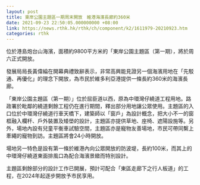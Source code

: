 ```yaml
---
layout: post
title: 東岸公園主題區一期周末開放　維港海濱長廊約360米
date: 2021-09-23 22:50:05.000000000 +08:00
link: https://news.rthk.hk/rthk/ch/component/k2/1611979-20210923.htm
categories: rthk
---
```


位於港島炮台山海濱，面積約9800平方米的「東岸公園主題區（第一期），將於周六正式開放。

發展局局長黃偉綸在開幕典禮致辭表示，非常高興能見證另一個海濱用地在「先駁通、再優化」的理念下開放，為市民於維多利亞港提供一條長約360米的海濱長廊。

「東岸公園主題區（第一期）」位於屈臣道以西，原為中環灣仔繞道工程用地。路政署於毗鄰的繞道剩餘工程仍在進行期間，釋出部分用地讓公眾使用。主題區的入口位於中環灣仔繞道行車天橋下，建築師以「窗戶」為設計概念，把大小不一的窗框融入欄杆、戶外裝置及矮壆的設計，主題區亦提供草地、座椅、遮陽設施等。另外，場地內設有兒童平衡車試驗空間，主題區亦是寵物友善場地，市民可帶同繫上牽繩的寵物到訪。主題區將會24小時開放。

場地另一特色是設有第一條於維港內向公眾開放的防波堤，長約100米，而其上的中環灣仔繞道東面排風口為配合海濱景緻而特別設計。

主題區剩餘部分的設計工作已開展，預計可配合「東區走廊下之行人板道」的工程，在2024年起逐步開放予市民享用。
